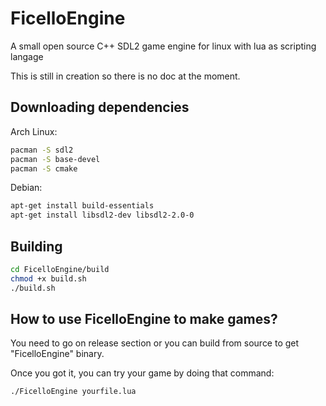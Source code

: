 # FicelloEngine
A small open source C++ SDL2 game engine for linux with lua as scripting langage

This is still in creation so there is no doc at the moment.

## Downloading dependencies
Arch Linux:

```bash
pacman -S sdl2
pacman -S base-devel
pacman -S cmake
```

Debian:

```bash
apt-get install build-essentials
apt-get install libsdl2-dev libsdl2-2.0-0
```

## Building

```bash
cd FicelloEngine/build
chmod +x build.sh
./build.sh
```

## How to use FicelloEngine to make games?
You need to go on release section or you can build from source to get "FicelloEngine" binary.

Once you got it, you can try your game by doing that command:

```bash
./FicelloEngine yourfile.lua
```
